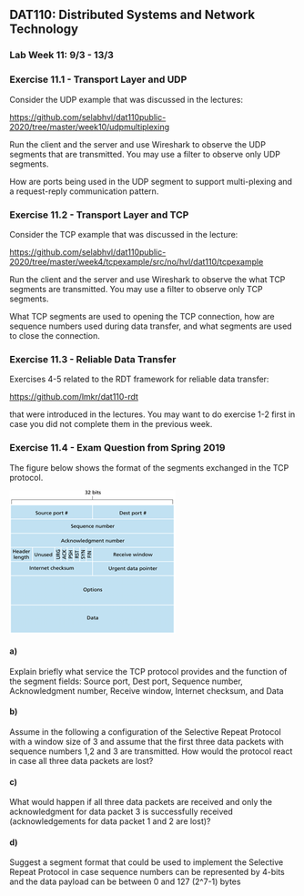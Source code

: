 ## DAT110: Distributed Systems and Network Technology

### Lab Week 11: 9/3 - 13/3

### Exercise 11.1 - Transport Layer and UDP

Consider the UDP example that was discussed in the lectures:

https://github.com/selabhvl/dat110public-2020/tree/master/week10/udpmultiplexing

Run the client and the server and use Wireshark to observe the UDP segments that are transmitted. You may use a filter to observe only UDP segments.

How are ports being used in the UDP segment to support multi-plexing and a request-reply communication pattern.

### Exercise 11.2 - Transport Layer and TCP

Consider the TCP example that was discussed in the lecture:

https://github.com/selabhvl/dat110public-2020/tree/master/week4/tcpexample/src/no/hvl/dat110/tcpexample

Run the client and the server and use Wireshark to observe the what TCP segments are transmitted. You may use a filter to observe only TCP segments.

What TCP segments are used to opening the TCP connection, how are sequence numbers used during data transfer, and what segments are used to close the connection.

### Exercise 11.3 - Reliable Data Transfer

Exercises 4-5 related to the RDT framework for reliable data transfer:

https://github.com/lmkr/dat110-rdt

that were introduced in the lectures. You may want to do exercise 1-2 first in case you did not complete them in the previous week.

### Exercise 11.4 - Exam Question from Spring 2019

The figure below shows the format of the segments exchanged in the TCP protocol.

![](assets/markdown-img-paste-20200305115841876.png)

#### a)

Explain briefly what service the TCP protocol provides and the function of the segment fields: Source port, Dest port, Sequence number, Acknowledgment number, Receive window, Internet checksum, and Data

#### b)

Assume in the following a configuration of the Selective Repeat Protocol with a window size of 3 and assume that the first three data packets with sequence numbers 1,2 and 3 are transmitted. How would the protocol react in case all three data packets are lost?

#### c)

What would happen if all three data packets are received and only the acknowledgment for data packet 3 is successfully received (acknowledgements for data packet 1 and 2 are lost)?

#### d)

Suggest a segment format that could be used to implement the Selective Repeat Protocol in case sequence numbers can be represented by 4-bits and the data payload can be between 0 and 127 (2^7-1) bytes
